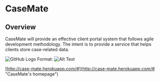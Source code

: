 # CaseMate
## Overview

CaseMate will provide an effective client portal system that follows agile development methodology. The intent is to provide a service that helps clients store case-related data.



![GitHub Logo](../img/justice_bkgnd.jpg)
Format: ![Alt Text](url)


[http://case-mate.herokuapp.com/#](http://case-mate.herokuapp.com/# "CaseMate's homepage")

